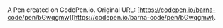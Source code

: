 # 

A Pen created on CodePen.io. Original URL: [https://codepen.io/barna-code/pen/bGwqgmw](https://codepen.io/barna-code/pen/bGwqgmw).


